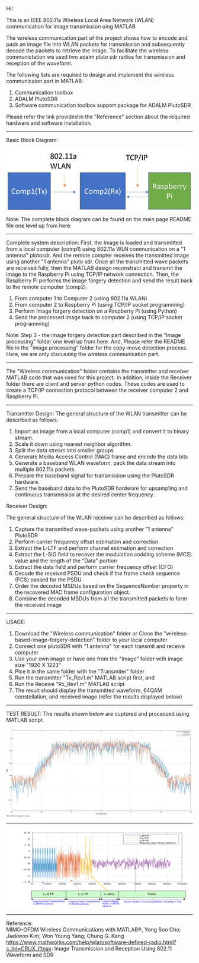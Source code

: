 Hi!

This is an IEEE 802.11a Wireless Local Area Network (WLAN) communication for image transmission uing MATLAB

The wireless communication part of the project shows how to encode and pack an image file into WLAN packets for transmission 
and subsequently decode the packets to retrieve the image. To facilitate the wireless communictation we used two adalm pluto sdr radios for transmission 
and reception of the waveform.

The following lists are required to design and implement the wireless communicaion part in MATLAB:
1. Communication toolbox
2. ADALM PlutoSDR 
3. Software communication toolbox support package for ADALM PlutoSDR

Please refer the link provided in the "Reference" section about the required hardware and software installation. 

***************************************
Basic Block Diagram:

![alt text](/Images/blocks.jpg)

Note: The complete block diagram can be found on the main page README file one level up from here.
***************************************
Complete system description:
First, the Image is loaded and transmitted from a local computer (comp1) using 802.11a WLN communication on a "1 antenna" plotosdr. And the remote compter receives 
the transmitted image using another "1 antenna" pluto sdr. Once all the transmitted wave packets are received fully, then the MATLAB design reconstract and transmit 
the image to the Raspberry Pi using TCP/IP network connection. Then, the Raspberry Pi performs the image forgery detection and send the result back to the remote 
computer (comp2). 

1. From computer 1 to Computer 2 (using 802.11a WLAN)
2. From computer 2 to Raspberry Pi (using TCP/IP socket programming)
3. Perform Image forgery detection on a Raspberry Pi (using Python) 
4. Send the processed image back to computer 2 (using TCP/IP socket programming)

Note: Step 3 - the image forgery detection part described in the "Image processing" folder one level up from here. And, 
Please refer the README file in the "image processing" folder for the copy-move detection process. Here, we are only discussing the wireless 
communication part.
                
***************************************
The "Wireless communication" folder contains the transmitter and receiver MATLAB code that was used for this project. 
In addition, inside the Receiver folder there are client and server python codes. These codes are used to create a TCP/IP connection protocol between the receiver computer 2 and Raspberry Pi. 


***************************************
Transmitter Design:
The general structure of the WLAN transmitter can be described as follows:

1. Import an image from a local computer (comp1) and convert it to binary stream.
2. Scale it down using nearest neighbor algorithm. 
3. Split the data stream into smaller groups
4. Generate Media Access Control (MAC) frame and encode the data bits
5. Generate a baseband WLAN waveform, pack the data stream into multiple 802.11a packets.
6. Prepare the baseband signal for transmission using the PlutoSDR hardware.
7. Send the baseband data to the PlutoSDR hardware for upsampling and continuous transmission at the desired center frequency.


Receiver Design:

The general structure of the WLAN receiver can be described as follows:

1. Capture the transmitted wave-packets using another "1 antenna" PlutoSDR 
2. Perform carrier frequency offset estimation and correction
3. Extract the L-LTF and perform channel estimation and correction
4. Extract the L-SIG field to recover the modulation codding scheme (MCS) value and the length of the "Data" portion
5. Extract the data field and perform carrier frequency offset (CFO)
6. Decode the received PSDU and check if the frame check sequence (FCS) passed for the PSDU.
7. Order the decoded MSDUs based on the SequenceNumber property in the recovered MAC frame configuration object.
8. Combine the decoded MSDUs from all the transmitted packets to form the received image

***************************************
USAGE:
1. Download the "Wireless communication" folder or Clone the "wireless-based-image-forgery-detection" folder to your local computer 
2. Connect one plutoSDR with "1 antenna" for each transmit and receive computer
3. Use your own image or have one from the "Image" folder with image size "1920 X 1223"
4. Plce it in the same folder with the "Transmiter" folder
5. Run the transmitter "Tx_Rev1.m" MATLAB script first, and
6. Run the Receive "Rx_Rev1.m" MATLAB script 
7. The result should display the transmitted waveform, 64QAM constellation, and received image (refer the results displayed below)  
***************************************
TEST RESULT: 
The results shown below are cuptured and processed using MATLAB script. 

![alt text](/Images/waveform.jpg)
***************************************
![alt text](/Images/packet.jpg)
***************************************

Reference:         
MIMO-OFDM Wireless Communications with MATLAB®, Yong Soo Cho; Jaekwon Kim; Won Young Yang; Chung G. Kang
https://www.mathworks.com/help/wlan/software-defined-radio.html?s_tid=CRUX_lftnav: Image Transmission and Reception Using 802.11 Waveform and SDR
